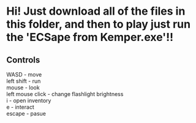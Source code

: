 # Hi! Just download all of the files in this folder, and then to play just run the 'ECSape from Kemper.exe'!!  

## Controls  
WASD - move  
left shift - run  
mouse - look  
left mouse click - change flashlight brightness  
i - open inventory  
e - interact  
escape - pasue  
